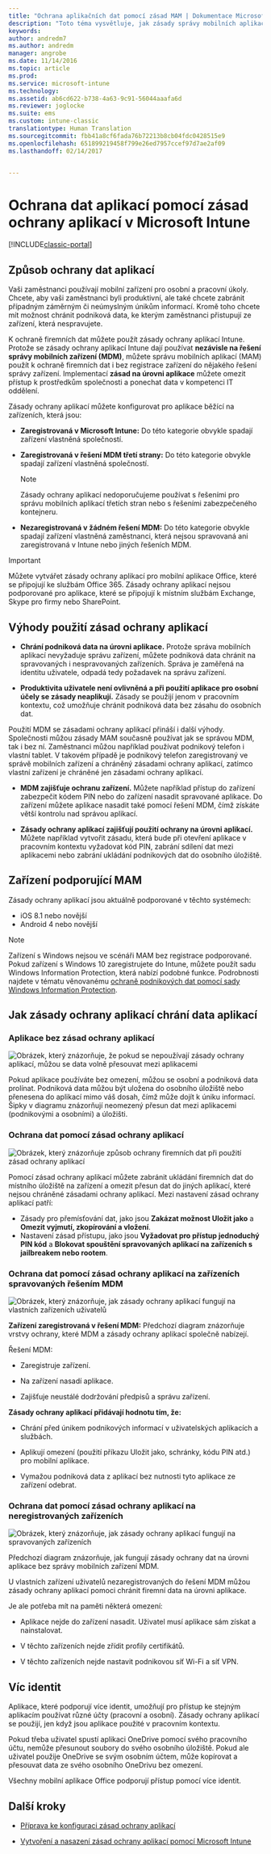 ```yaml
---
title: "Ochrana aplikačních dat pomocí zásad MAM | Dokumentace Microsoftu"
description: "Toto téma vysvětluje, jak zásady správy mobilních aplikací můžou pomoct chránit podniková data, bránit úniku informací a oddělovat osobní a pracovní informace."
keywords: 
author: andredm7
ms.author: andredm
manager: angrobe
ms.date: 11/14/2016
ms.topic: article
ms.prod: 
ms.service: microsoft-intune
ms.technology: 
ms.assetid: ab6cd622-b738-4a63-9c91-56044aaafa6d
ms.reviewer: joglocke
ms.suite: ems
ms.custom: intune-classic
translationtype: Human Translation
ms.sourcegitcommit: fbb41a8cf6fada76b72213b8cb04fdc0428515e9
ms.openlocfilehash: 651899219458f799e26ed7957ccef97d7ae2af09
ms.lasthandoff: 02/14/2017


---
```


# <a name="protect-app-data-using-app-protection-policies-with-microsoft-intune"></a>Ochrana dat aplikací pomocí zásad ochrany aplikací v Microsoft Intune

[!INCLUDE[classic-portal](../includes/classic-portal.md)]

## <a name="how-you-can-protect-app-data"></a>Způsob ochrany dat aplikací
Vaši zaměstnanci používají mobilní zařízení pro osobní a pracovní úkoly. Chcete, aby vaši zaměstnanci byli produktivní, ale také chcete zabránit případným záměrným či neúmyslným únikům informací.  Kromě toho chcete mít možnost chránit podniková data, ke kterým zaměstnanci přistupují ze zařízení, která nespravujete.

K ochraně firemních dat můžete použít zásady ochrany aplikací Intune. Protože se zásady ochrany aplikací Intune dají používat **nezávisle na řešení správy mobilních zařízení (MDM)**, můžete správu mobilních aplikací (MAM) použít k ochraně firemních dat i bez registrace zařízení do nějakého řešení správy zařízení. Implementací **zásad na úrovni aplikace** můžete omezit přístup k prostředkům společnosti a ponechat data v kompetenci IT oddělení.

Zásady ochrany aplikací můžete konfigurovat pro aplikace běžící na zařízeních, která jsou:

-   **Zaregistrovaná v Microsoft Intune:** Do této kategorie obvykle spadají zařízení vlastněná společností.

-   **Zaregistrovaná v řešení MDM třetí strany:** Do této kategorie obvykle spadají zařízení vlastněná společností.

      > [!NOTE]
      > Zásady ochrany aplikací nedoporučujeme používat s řešeními pro správu mobilních aplikací třetích stran nebo s řešeními zabezpečeného kontejneru.

-   **Nezaregistrovaná v žádném řešení MDM:** Do této kategorie obvykle spadají zařízení vlastněná zaměstnanci, která nejsou spravovaná ani zaregistrovaná v Intune nebo jiných řešeních MDM.

> [!IMPORTANT]
> Můžete vytvářet zásady ochrany aplikací pro mobilní aplikace Office, které se připojují ke službám Office 365. Zásady ochrany aplikací nejsou podporované pro aplikace, které se připojují k místním službám Exchange, Skype pro firmy nebo SharePoint.

## <a name="benefits-of-using-app-protection-policies"></a>Výhody použití zásad ochrany aplikací

-   **Chrání podniková data na úrovni aplikace.** Protože správa mobilních aplikací nevyžaduje správu zařízení, můžete podniková data chránit na spravovaných i nespravovaných zařízeních. Správa je zaměřená na identitu uživatele, odpadá tedy požadavek na správu zařízení.

-   **Produktivita uživatele není ovlivněná a při použití aplikace pro osobní účely se zásady neaplikují.** Zásady se použijí jenom v pracovním kontextu, což umožňuje chránit podniková data bez zásahu do osobních dat.

Použití MDM se zásadami ochrany aplikací přináší i další výhody. Společnosti můžou zásady MAM současně používat jak se správou MDM, tak i bez ní. Zaměstnanci můžou například používat podnikový telefon i vlastní tablet. V takovém případě je podnikový telefon zaregistrovaný ve správě mobilních zařízení a chráněný zásadami ochrany aplikací, zatímco vlastní zařízení je chráněné jen zásadami ochrany aplikací.

- **MDM zajišťuje ochranu zařízení.** Můžete například přístup do zařízení zabezpečit kódem PIN nebo do zařízení nasadit spravované aplikace. Do zařízení můžete aplikace nasadit také pomocí řešení MDM, čímž získáte větší kontrolu nad správou aplikací.

- **Zásady ochrany aplikací zajišťují použití ochrany na úrovni aplikací.** Můžete například vytvořit zásadu, která bude při otevření aplikace v pracovním kontextu vyžadovat kód PIN, zabrání sdílení dat mezi aplikacemi nebo zabrání ukládání podnikových dat do osobního úložiště.

## <a name="devices-that-support-mam"></a>Zařízení podporující MAM
Zásady ochrany aplikací jsou aktuálně podporované v těchto systémech:
-   iOS 8.1 nebo novější
-   Android 4 nebo novější

>[!NOTE]
>Zařízení s Windows nejsou ve scénáři MAM bez registrace podporované. Pokud zařízení s Windows 10 zaregistrujete do Intune, můžete použít sadu Windows Information Protection, která nabízí podobné funkce. Podrobnosti najdete v tématu věnovanému [ochraně podnikových dat pomocí sady Windows Information Protection](https://technet.microsoft.com/itpro/windows/keep-secure/protect-enterprise-data-using-wip).


##  <a name="how-app-protection-policies-protect-app-data"></a>Jak zásady ochrany aplikací chrání data aplikací

###  <a name="apps-without-app-protection-policies"></a>Aplikace bez zásad ochrany aplikací

![Obrázek, který znázorňuje, že pokud se nepoužívají zásady ochrany aplikací, můžou se data volně přesouvat mezi aplikacemi](../media/Apps_without_MAM_policies.png)

Pokud aplikace používáte bez omezení, můžou se osobní a podniková data prolínat. Podniková data můžou být uložena do osobního úložiště nebo přenesena do aplikací mimo váš dosah, čímž může dojít k úniku informací. Šipky v diagramu znázorňují neomezený přesun dat mezi aplikacemi (podnikovými a osobními) a úložišti.

### <a name="data-protection-with-app-protection-policies"></a>Ochrana dat pomocí zásad ochrany aplikací

![Obrázek, který znázorňuje způsob ochrany firemních dat při použití zásad ochrany aplikací](../media/Apps_with_mobile_app_policies.png)

Pomocí zásad ochrany aplikací můžete zabránit ukládání firemních dat do místního úložiště na zařízení a omezit přesun dat do jiných aplikací, které nejsou chráněné zásadami ochrany aplikací. Mezi nastavení zásad ochrany aplikací patří:
- Zásady pro přemísťování dat, jako jsou **Zakázat možnost Uložit jako** a **Omezit vyjmutí, zkopírování a vložení**.
- Nastavení zásad přístupu, jako jsou **Vyžadovat pro přístup jednoduchý PIN kód** a **Blokovat spouštění spravovaných aplikací na zařízeních s jailbreakem nebo rootem**.

### <a name="data-protection-with-app-protection-on-devices-that-are-managed-by-a-mdm-solution"></a>Ochrana dat pomocí zásad ochrany aplikací na zařízeních spravovaných řešením MDM

![Obrázek, který znázorňuje, jak zásady ochrany aplikací fungují na vlastních zařízeních uživatelů](../media/MAM_BYOD_November.png)

**Zařízení zaregistrovaná v řešení MDM:** Předchozí diagram znázorňuje vrstvy ochrany, které MDM a zásady ochrany aplikací společně nabízejí.

Řešení MDM:

-   Zaregistruje zařízení.

-   Na zařízení nasadí aplikace.

-   Zajišťuje neustálé dodržování předpisů a správu zařízení.

**Zásady ochrany aplikací přidávají hodnotu tím, že:**

-   Chrání před únikem podnikových informací v uživatelských aplikacích a službách.

-   Aplikují omezení (použití příkazu Uložit jako, schránky, kódu PIN atd.) pro mobilní aplikace.

-   Vymažou podniková data z aplikací bez nutnosti tyto aplikace ze zařízení odebrat.


### <a name="data-protection-with-app-protection-policies-for-devices-without-enrollment"></a>Ochrana dat pomocí zásad ochrany aplikací na neregistrovaných zařízeních

![Obrázek, který znázorňuje, jak zásady ochrany aplikací fungují na spravovaných zařízeních](../media/MAM_ManagedDevices_November.png)

Předchozí diagram znázorňuje, jak fungují zásady ochrany dat na úrovni aplikace bez správy mobilních zařízení MDM.

U vlastních zařízení uživatelů nezaregistrovaných do řešení MDM můžou zásady ochrany aplikací pomoci chránit firemní data na úrovni aplikace.

Je ale potřeba mít na paměti některá omezení:

-   Aplikace nejde do zařízení nasadit. Uživatel musí aplikace sám získat a nainstalovat.

-   V těchto zařízeních nejde zřídit profily certifikátů.

-   V těchto zařízeních nejde nastavit podnikovou síť Wi-Fi a síť VPN.


## <a name="multi-identity"></a>Víc identit

Aplikace, které podporují více identit, umožňují pro přístup ke stejným aplikacím používat různé účty (pracovní a osobní). Zásady ochrany aplikací se použijí, jen když jsou aplikace použité v pracovním kontextu.  

Pokud třeba uživatel spustí aplikaci OneDrive pomocí svého pracovního účtu, nemůže přesunout soubory do svého osobního úložiště. Pokud ale uživatel použije OneDrive se svým osobním účtem, může kopírovat a přesouvat data ze svého osobního OneDrivu bez omezení.  

Všechny mobilní aplikace Office podporují přístup pomocí více identit.

##  <a name="next-steps"></a>Další kroky
- [Příprava ke konfiguraci zásad ochrany aplikací](get-ready-to-configure-mobile-app-management-policies-with-microsoft-intune.md)

- [Vytvoření a nasazení zásad ochrany aplikací pomocí Microsoft Intune](create-and-deploy-mobile-app-management-policies-with-microsoft-intune.md)

